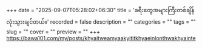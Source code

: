 +++
date = "2025-09-07T05:28:02+06:30"
title = 'ခရီးတွေအများကြီးတစ်ချိန်လုံးသွားချင်တယ်။'
recorded = false
description = ""
categories = ""
tags = ""
slug = ""
cover = ""
preview = ""
+++
https://bawa101.com/my/posts/khyaitweamyaakyititkhyaeinlonthwakhyainte